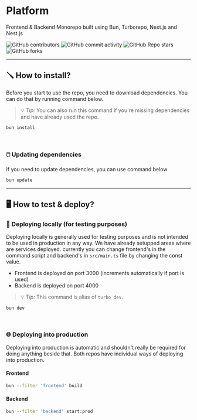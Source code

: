 # Platform

Frontend & Backend Monorepo built using Bun, Turborepo, Next.js and Nest.js

![GitHub contributors](https://img.shields.io/github/contributors/jakofakt-cz/platform)
![GitHub commit activity](https://img.shields.io/github/commit-activity/w/jakofakt-cz/platform)
![GitHub Repo stars](https://img.shields.io/github/stars/jakofakt-cz/platform?style=flat)
![GitHub forks](https://img.shields.io/github/forks/jakofakt-cz/platform?style=flat)

---

## 🪛 How to install?

Before you start to use the repo, you need to download dependencies.
You can do that by running command below.

> 💡 *Tip:* You can also run this command if you're missing dependencies and have already used the repo.

```bash
bun install
```

&nbsp;
### 🖱️ Updating dependencies

If you need to update dependencies, you can use command below

```bash
bun update
```

---

## 🖥️ How to test & deploy?

### 🧪 Deploying locally (for testing purposes)

Deploying locally is generally used for testing purposes and is not intended to be used in production in any way. 
We have already setupped areas where are services deployed. currently you can change frontend's in the command script and backend's in `src/main.ts` file by changing the const value.

- Frontend is deployed on port 3000 (increments automatically if port is used)
- Backend is deployed on port 4000

> 💡 *Tip:* This command is alias of `turbo dev`.
> 
```bash
bun dev
```

&nbsp;

### 🌐 Deploying into production

Deploying into production is automatic and shouldn't really be required for doing anything beside that. 
Both repos have individual ways of deploying into production.

#### Frontend

```bash
bun --filter 'frontend' build
```

#### Backend

```bash
bun --filter 'backend' start:prod
```
